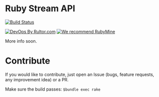 # Ruby Stream API

[![Build Status](https://travis-ci.org/ruby-ee/ruby-stream-api.svg?branch=master)](https://travis-ci.org/ruby-ee/ruby-stream-api)

[![DevOps By Rultor.com](http://www.rultor.com/b/ruby-ee/ruby-stream-api)](http://www.rultor.com/p/ruby-ee/ruby-stream-api)
[![We recommend RubyMine](https://www.elegantobjects.org/rubymine.svg)](https://www.jetbrains.com/ruby/)

More info soon.

# Contribute

If you would like to contribute, just open an Issue (bugs, feature requests, any improvement idea) or a PR.

Make sure the build passes: ``$bundle exec rake``

